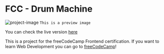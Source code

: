 # FCC - Drum Machine

![project-image](https://z16th-bucket.s3-us-west-1.amazonaws.com/fcc-projects/fcc-drum-machine-min.png)
`This is a preview image`

You can check the live version [here](https://xvi-lolz.github.io/fcc-drum-machine/)

This is a project for the freeCodeCamp Frontend certification. If you want to learn Web Development you can go to [freeCodeCamp](https://www.freecodecamp.org/)!
